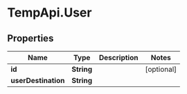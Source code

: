 # TempApi.User

## Properties

Name | Type | Description | Notes
------------ | ------------- | ------------- | -------------
**id** | **String** |  | [optional] 
**userDestination** | **String** |  | 


